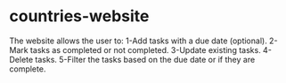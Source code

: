 # countries-website
The website allows the user to: 
1-Add tasks with a due date (optional). 
2-Mark tasks as completed or not completed. 
3-Update existing tasks. 
4-Delete tasks. 
5-Filter the tasks based on the due date or if they are complete.

